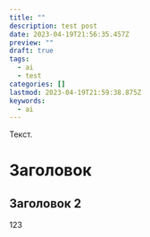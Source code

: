 ```yaml
---
title: ""
description: test post
date: 2023-04-19T21:56:35.457Z
preview: ""
draft: true
tags:
  - ai
  - test
categories: []
lastmod: 2023-04-19T21:59:38.875Z
keywords:
  - ai
---
```


Текст.

<!--more-->

# Заголовок

## Заголовок 2

123